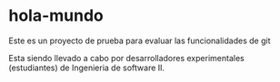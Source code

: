 # hola-mundo

Este es un proyecto de prueba para evaluar las funcionalidades de git

Esta siendo llevado a cabo por desarrolladores experimentales (estudiantes) de Ingenieria de software II.
